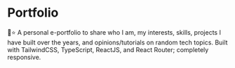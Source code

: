 # Portfolio
💼⭐ A personal e-portfolio to share who I am, my interests, skills, projects I have built over the years, and opinions/tutorials on random tech topics. Built with TailwindCSS, TypeScript, ReactJS, and React Router; completely responsive.